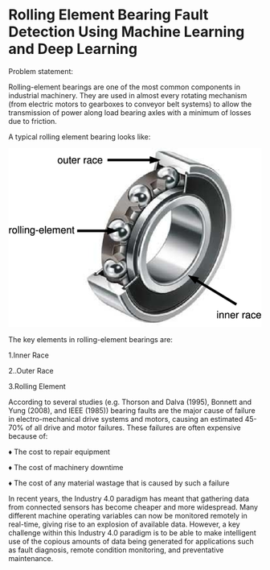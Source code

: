 #                                                         Rolling Element Bearing Fault Detection Using Machine Learning and Deep Learning


Problem statement:

Rolling-element bearings are one of the most common components in industrial machinery. They are used in almost every rotating mechanism (from electric motors to gearboxes to conveyor belt systems) to allow the transmission of power along load bearing axles with a minimum of losses due to friction.

A typical rolling element bearing looks like:

![image](https://github.com/azaruddinaskarali/Bearing-Faults-Detection-and-Classification/blob/main/REB.png?raw=true)

The key elements in rolling-element bearings are:

1.Inner Race

2..Outer Race

3.Rolling Element


According to several studies (e.g. Thorson and Dalva (1995), Bonnett and Yung (2008), and IEEE (1985)) bearing faults are the major cause of failure in electro-mechanical drive systems and motors, causing an estimated 45-70% of all drive and motor failures. These failures are often expensive because of:

♦ The cost to repair equipment

♦ The cost of machinery downtime

♦ The cost of any material wastage that is caused by such a failure

In recent years, the Industry 4.0 paradigm has meant that gathering data from connected sensors has become cheaper and more widespread. Many different machine operating variables can now be monitored remotely in real-time, giving rise to an explosion of available data. However, a key challenge within this Industry 4.0 paradigm is to be able to make intelligent use of the copious amounts of data being generated for applications such as fault diagnosis, remote condition monitoring, and preventative maintenance.








